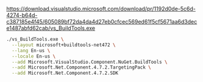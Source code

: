 https://download.visualstudio.microsoft.com/download/pr/1192d0de-5c6d-4274-b64d-c387185e4f45/605089bf72da4da4d27eb0cfcec569ed61f5cf5671aa6d3dece1487abfd62cab/vs_BuildTools.exe

```sh
./vs_BuildTools.exe \
  --layout microsoft+buildtools-net472 \
  --lang En-us \
  --locale En-us \
  --add Microsoft.VisualStudio.Component.NuGet.BuildTools \
  --add Microsoft.Net.Component.4.7.2.TargetingPack \
  --add Microsoft.Net.Component.4.7.2.SDK
```

